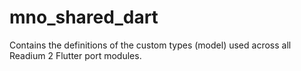 # mno_shared_dart

Contains the definitions of the custom types (model) used across all Readium 2 Flutter port modules.
